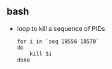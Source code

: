 ## bash

- loop to kill a sequence of PIDs

  ```
  for i in `seq 18556 18570`
  do
      kill $i
  done
  ```
  
